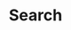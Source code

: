 ---
title: "Search"
layout: "search"
static: true
description: "Lost your way? Find the project or post that you are looking for."
---